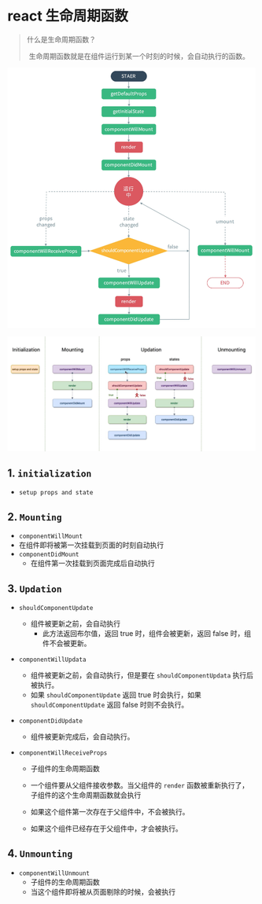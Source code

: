 # react 生命周期函数

> 什么是生命周期函数？
>
> ​	生命周期函数就是在组件运行到某一个时刻的时候，会自动执行的函数。

![img](./react生命周期.assets/timg.jpg) 

![img](./react生命周期.assets/1.jpg)

## 1. `initialization`

- `setup props and state`	

## 2. `Mounting`

-  `componentWillMount`
  - 在组件即将被第一次挂载到页面的时刻自动执行  
- `componentDidMount`
  - 在组件第一次挂载到页面完成后自动执行


## 3. `Updation`

- `shouldComponentUpdate`
  - 组件被更新之前，会自动执行
    - 此方法返回布尔值，返回 true 时，组件会被更新，返回 false 时，组件不会被更新。

- `componentWillUpdata`
  - 组件被更新之前，会自动执行，但是要在 `shouldComponentUpdata` 执行后被执行。
  - 如果 `shouldComponentUpdate` 返回 true 时会执行，如果 `shouldComponentUpdate` 返回 false 时则不会执行。

- `componentDidUpdate`
  - 组件被更新完成后，会自动执行。

- `componentWillReceiveProps`

  - 子组件的生命周期函数

  - 一个组件要从父组件接收参数。当父组件的 `render` 函数被重新执行了，子组件的这个生命周期函数就会执行
  - 如果这个组件第一次存在于父组件中，不会被执行。
  - 如果这个组件已经存在于父组件中，才会被执行。

## 4. `Unmounting`

- `componentWillUnmount`
  - 子组件的生命周期函数
  - 当这个组件即将被从页面剔除的时候，会被执行